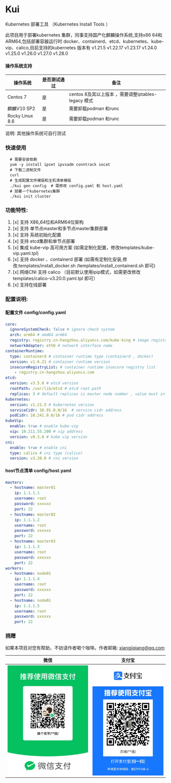 # Kui
Kubernetes 部署工具 （Kubernetes Install Tools ）

此项目用于部署kubernetes 集群，同事支持国产化麒麟操作系统,支持x86 64和ARM64,包括部署容器运行时 docker、containerd、etcd、kubernetes、kube-vip、calico,目前支持的kubernetes 版本有 
v1.21.5
v1.22.17
v1.23.17
v1.24.0
v1.25.0
v1.26.0
v1.27.0
v1.28.0


#### 操作系统支持
| 操作系统     | 是否测试通过    | 备注                                     |
|----------|----------|----------------------------------------|
| Centos 7 | 是        | centos 8及其以上版本 ，需要调整iptables-legacy 模式 |
| 麒麟V10 SP2 | 是        | 需要卸载podman 和runc                       |
| Rocky Linux 8.6 | 是        | 需要卸载podman 和runc                       |

说明: 其他操作系统可自行测试

### 快速使用
```shell
  # 需要安装依赖
  yum -y install ipset ipvsadm conntrack socat
  # 下载二进制文件
  curl 
  # 生成配置文件模版和主机清单模版
  ./kui gen config  # 需修改 config.yaml 和 host.yaml 
  # 部署一个kubernetes集群
  ./kui init cluster
```

### 功能特性:
<!-- TOC -->
1. [x] 支持 X86_64位和ARM64位架构
2. [x] 支持 单节点master和多节点master集群部署
3. [x] 支持 系统初始化配置
4. [x] 支持 etcd集群和单节点部署
5. [x] 集成 kube-vip 高可用方案 (如需定制化配置，修改templates/kube-vip.yaml.tpl)
6. [x] 支持 docker 、containerd 部署 (如需有定制化安装,修改:templates/install_docker.sh /templates/install_containerd.sh 即可)
7. [x] 网络CNI 支持 calico （目前默认使用ipip模式，如需更改修改templates/calico-v3.20.0.yaml.tpl 即可）
8. [x] 支持在线部署
<!-- TOC -->

### 配置说明:

<!-- TOC -->
#### 配置文件 config/config.yaml
```yaml
core:
  ignoreSystemCheck: false # ignore check system
  arch: arm64 # amd64 arm64
  registry: registry.cn-hangzhou.aliyuncs.com/kube-king # image registry address
  networkAdapter: eth0 # network interface name
containerRuntime:
  type: containerd # container runtime type (containerd , docker) 
  version: v1.6.21 # container runtime version
  insecureRegistryList: # container runtime insecure registry list
    - registry.cn-hangzhou.aliyuncs.com
etcd:
  version: v3.5.0 # etcd version
  rootPath: /var/lib/etcd # etcd root path
  replicas: 3 # default replicas is master node number , value must in （1，3，5，7）
kubernetes:
  version: v1.21.5 # kubernetes version
  serviceCidr: 10.91.0.0/16  # service cidr address
  podCidr: 10.241.0.0/16 # pod cidr address
kubeVip:
  enable: true # enable kube-vip
  vip: 10.211.55.200 # vip address
  version: v0.3.8 # kube vip version
cni:
  enable: true # enable cni
  type: calico # cni type (calico)
  version: v3.20.0 # cni version
```

#### host节点清单 config/host.yaml

```yaml
masters:
  - hostname: master01
    ip: 1.1.1.1
    username: root
    password: xxxxxx
    port: 22
  - hostname: master02
    ip: 1.1.1.2
    username: root
    password: xxxxxx
    port: 22
  - hostname: master03
    ip: 1.1.1.3
    username: root
    password: xxxxxx
    port: 22
workers:
  - hostname: node01
    ip: 1.1.1.4
    username: root
    password: xxxxxx
    port: 22
  - hostname: node01
    ip: 1.1.1.5
    username: root
    password: xxxxxx
    port: 22
```

### 捐赠 
如果本项目对您有帮助，不妨请作者喝个咖啡。作者邮箱: xiangjiqiang@qq.com

| 微信  | 支付宝                         |
|-----|-----------------------------|
|   ![](docs/images/wechat.jpg)  | ![](docs/images/alipay.jpg) |





